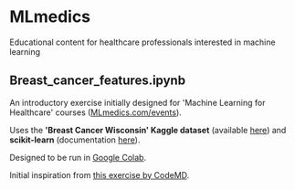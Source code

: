 # MLmedics
Educational content for healthcare professionals interested in machine learning


## Breast_cancer_features.ipynb
An introductory exercise initially designed for 'Machine Learning for Healthcare' courses ([MLmedics.com/events](https://MLmedics.com/events)).

Uses the **'Breast Cancer Wisconsin' Kaggle dataset** (available [here](https://www.kaggle.com/uciml/breast-cancer-wisconsin-data/downloads/breast-cancer-wisconsin-data.zip/2)) and **scikit-learn** (documentation [here](https://scikit-learn.org/)).

Designed to be run in [Google Colab](https://colab.research.google.com/).

Initial inspiration from [this exercise by CodeMD](http://codemd.co.uk/data-science-with-breast-cancer-data/).

